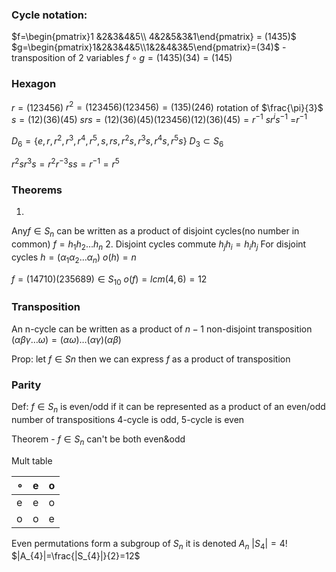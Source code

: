 ### Cycle notation:
$f=\begin{pmatrix}1 &2&3&4&5\\ 4&2&5&3&1\end{pmatrix} = (1435)$ 
$g=\begin{pmatrix}1&2&3&4&5\\1&2&4&3&5\end{pmatrix}=(34)$ - transposition of 2 variables
$f\circ g=(1435)(34)=(145)$ 


### Hexagon
$r=(123456)$ 
$r^{2}=(123456)(123456)=(135)(246)$ rotation of $\frac{\pi}{3}$ 
$s=(12)(36)(45)$ 
$s rs=(12)(36)(45)(123456)(12)(36)(45)=r^{-1}$
$s r^{i} s^{-1}$ =$r^{-1}$ 

$D_{6}=\{ e,r,r^{2},r^{3},r^{4},r^{5},s,rs,r^{2}s,r^{3}s,r^{4}s,r^{5}s \}$ 
$D_{3}\subset S_{6}$ 

$r^{2}s r^{3}s=r^{2} r^{-3} s s=r^{-1}=r^{5}$
### Theorems
1.
Any$f \in S_{n}$ can be written as a product of disjoint cycles(no number in common) $f=h_{1}h_{2}\dots h_{n}$ 
2.
Disjoint cycles commute $h_{j}h_{i}=h_{i}h_{j}$ 
For disjoint cycles
$h=(\alpha_{1}\alpha_{2}\dots \alpha_{n})$
$o(h)=n$ 

$f=(14710)(235689)\in S_{10}$ 
$o(f)=lcm(4,6)=12$ 
### Transposition 
An n-cycle can be written as a product of $n-1$ non-disjoint transposition 
$(\alpha \beta \gamma\dots \omega)=(\alpha \omega)\dots(\alpha \gamma)(\alpha \beta)$ 

Prop:
let $f \in Sn$ then we can express $f$ as a product of transposition 

### Parity
Def:
$f \in S_{n}$ is even/odd if it can be represented as a product of an even/odd number of transpositions
4-cycle is odd, 5-cycle is even

Theorem - $f \in S_{n}$ can't be both even&odd 

Mult table 

| $\circ$  | e   | o   |
| -------- | --- | --- |
| e        | e   | o   |
| o        | o   | e   |
Even permutations form a subgroup of $S_{n}$ it is denoted $A_{n}$ 
$|S_{4}|=4!$
$|A_{4}|=\frac{|S_{4}|}{2}=12$ 